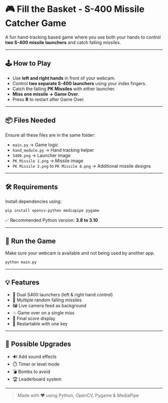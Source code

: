 
# 🎮 Fill the Basket - S-400 Missile Catcher Game

A fun hand-tracking based game where you use both your hands to control **two S-400 missile launchers** and catch falling missiles.

---

## 🕹️ How to Play

- Use **left and right hands** in front of your webcam.
- Control **two separate S-400 launchers** using your index fingers.
- Catch the falling **PK Missiles** with either launcher.
- **Miss one missile → Game Over**.
- Press **R** to restart after Game Over.

---

## 📦 Files Needed

Ensure all these files are in the same folder:

- `main.py` → Game logic
- `hand_module.py` → Hand tracking helper
- `S400.png` → Launcher image
- `PK Missile 1.png` → Missile image
- `PK Missile 2.png` to `PK Missile 8.png` → Additional missile designs

---

## 🛠️ Requirements

Install dependencies using:

```bash
pip install opencv-python mediapipe pygame
```

✅ Recommended Python version: **3.8 to 3.10**

---

## 🚀 Run the Game

Make sure your webcam is available and not being used by another app.

```bash
python main.py
```

---

## 💡 Features

- 🧤 Dual S400 launchers (left & right hand control)
- 🎯 Multiple random falling missiles
- 🖼️ Live camera feed as background
- 💥 Game over on a single miss
- 🏁 Final score display
- 🔁 Restartable with one key

---

## 🔧 Possible Upgrades

- 🔊 Add sound effects
- ⏱️ Timer or level mode
- 💣 Bombs to avoid
- 🏆 Leaderboard system

---

> Made with ❤️ using Python, OpenCV, Pygame & MediaPipe
